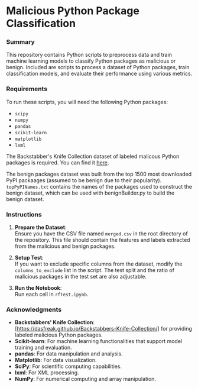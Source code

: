 # Malicious Python Package Classification

### Summary

This repository contains Python scripts to preprocess data and train machine learning models to classify Python packages as malicious or benign. Included are scripts to process a dataset of Python packages, train classification models, and evaluate their performance using various metrics.

### Requirements

To run these scripts, you will need the following Python packages:

- `scipy`
- `numpy`
- `pandas`
- `scikit-learn`
- `matplotlib`
- `lxml`

The Backstabber's Knife Collection dataset of labeled malicous Python packages is required. You can find it [here](https://dasfreak.github.io/Backstabbers-Knife-Collection/).

The benign packages dataset was built from the top 1500 most downloaded PyPI packaages (assumed to be benign due to their popularity). `topPyPINames.txt` contains the names of the packages used to construct the benign dataset, which can be used with benignBuilder.py to build the benign dataset.


### Instructions

1. **Prepare the Dataset**:  
   Ensure you have the CSV file named `merged.csv` in the root directory of the repository. This file should contain the features and labels extracted from the malicious and benign packages.

2. **Setup Test**:  
   If you want to exclude specific columns from the dataset, modify the `columns_to_exclude` list in the script. The test split and the ratio of malicious packages in the test set are also adjustable.

3. **Run the Notebook**:  
   Run each cell in `rfTest.ipynb`.

### Acknowledgments

- **Backstabbers' Knife Collection**: [https://dasfreak.github.io/Backstabbers-Knife-Collection/] for providing labeled malicious Python packages.
- **Scikit-learn**: For machine learning functionalities that support model training and evaluation.
- **pandas**: For data manipulation and analysis.
- **Matplotlib**: For data visualization.
- **SciPy**: For scientific computing capabilities.
- **lxml**: For XML processing.
- **NumPy**: For numerical computing and array manipulation.